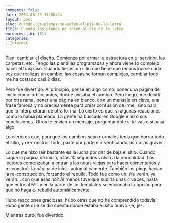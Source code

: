 ```yaml
---
comments: false
date: 2004-03-25 17:58:24
layout: post
slug: cuando-los-planes-no-salen-al-pie-de-la-letra
title: Cuando los planes no salen al pie de la letra
wordpress_id: 1611
categories:
- Internet
---
```


Plan: cambiar el diseño. Comienzo por armar la estructura en el servidor, las carpetas, etc. Tengo las plantillas programadas y ahora viene lo complejo: hacer el traspaso. Cuando tienes un sitio que tiene que reconstruirse cada vez que realizas un cambio, las cosas se tornan complejas, cambiar todo me ha costado casi 2 días.





Pero fue divertido. Al principio, pensé en algo como: poner una página de inicio como lo hice antes, donde avisaba el cambio. Pero luego, me decidí por otra rama, poner una página en blanco, con un mensaje en clave, una frase famosa y no precisamente para crear confusión de irme, sino para que lo interpretaran de otra forma. Lo cierto es que, ví algunas reacciones como lo había planeado. La gente ha buscado en Google e hizo sus conclusiones. Otros te envían un mensaje, preguntandote si te vas o si pasa algo.





Lo cierto es que, para que los cambios sean normales tenía que borrar todo el sitio, y re-construir todo, parte por parte e ir verificando las cosas graves.





Lo que me hizo reir bastante es la lucha por dar de baja el sitio. Cuando saqué la página de inicio, a los 10 segundos volvió a la normalidad. Los lectores comenzaban a entrar a las notas viejas para hacer comentarios y re-construir la página de inicio automáticamente. También los pings hacían la re-construcción, forzando el rebuild. Todo fue como un: ¡Ya verán, ya verán… con que esas no? Al menos tuve que subirla unas 4 veces, hasta que entré al MT y en la parte de los templates seleccionaba la opción para que no haga el rebuild automáticamente.





Hubo reacciones graciosas, hubo otras que no he comprendido todavía. Hubo gente que se dió cuenta dónde estaba el sitio nuevo -je, je-.





Mientras duró, fue divertido.




 
